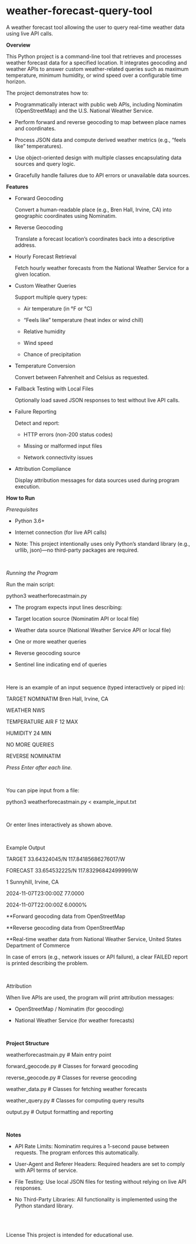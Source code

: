 # weather-forecast-query-tool
A weather forecast tool allowing the user to query real-time weather data using live API calls.

**Overview**

This Python project is a command-line tool that retrieves and processes weather forecast data for a specified location. It integrates geocoding and weather APIs to answer custom weather-related queries such as maximum temperature, minimum humidity, or wind speed over a configurable time horizon.

The project demonstrates how to:

- Programmatically interact with public web APIs, including Nominatim (OpenStreetMap) and the U.S. National Weather Service.

- Perform forward and reverse geocoding to map between place names and coordinates.

- Process JSON data and compute derived weather metrics (e.g., “feels like” temperatures).

- Use object-oriented design with multiple classes encapsulating data sources and query logic.

- Gracefully handle failures due to API errors or unavailable data sources.

**Features**

- Forward Geocoding

    Convert a human-readable place (e.g., Bren Hall, Irvine, CA) into geographic coordinates using Nominatim.

- Reverse Geocoding

    Translate a forecast location’s coordinates back into a descriptive address.

- Hourly Forecast Retrieval

    Fetch hourly weather forecasts from the National Weather Service for a given location.

- Custom Weather Queries

    Support multiple query types:

    - Air temperature (in °F or °C)

    - “Feels like” temperature (heat index or wind chill)

    - Relative humidity

    - Wind speed

    - Chance of precipitation

- Temperature Conversion

    Convert between Fahrenheit and Celsius as requested.

- Fallback Testing with Local Files

    Optionally load saved JSON responses to test without live API calls.

- Failure Reporting

    Detect and report:
  
    - HTTP errors (non-200 status codes)

    - Missing or malformed input files

    - Network connectivity issues

- Attribution Compliance

    Display attribution messages for data sources used during program execution.

**How to Run**

_Prerequisites_
- Python 3.6+

- Internet connection (for live API calls)

- Note: This project intentionally uses only Python’s standard library (e.g., urllib, json)—no third-party packages are required.

<br>

_Running the Program_

Run the main script:

python3 weatherforecastmain.py

- The program expects input lines describing:

- Target location source (Nominatim API or local file)

- Weather data source (National Weather Service API or local file)

- One or more weather queries

- Reverse geocoding source

- Sentinel line indicating end of queries

<br>

Here is an example of an input sequence (typed interactively or piped in):

TARGET NOMINATIM Bren Hall, Irvine, CA

WEATHER NWS

TEMPERATURE AIR F 12 MAX

HUMIDITY 24 MIN

NO MORE QUERIES

REVERSE NOMINATIM

_Press Enter after each line._    

<br>

You can pipe input from a file:

python3 weatherforecastmain.py < example_input.txt    

<br>

Or enter lines interactively as shown above.    

<br>

Example Output

TARGET 33.64324045/N 117.84185686276017/W

FORECAST 33.654532225/N 117.83296842499999/W

1 Sunnyhill, Irvine, CA

2024-11-07T23:00:00Z 77.0000

2024-11-07T22:00:00Z 6.0000%

**Forward geocoding data from OpenStreetMap

**Reverse geocoding data from OpenStreetMap

**Real-time weather data from National Weather Service, United States Department of Commerce    



In case of errors (e.g., network issues or API failure), a clear FAILED report is printed describing the problem.    

<br>

Attribution

When live APIs are used, the program will print attribution messages:

- OpenStreetMap / Nominatim (for geocoding)

- National Weather Service (for weather forecasts)    

<br>

**Project Structure**

weatherforecastmain.py             # Main entry point

forward_geocode.py      # Classes for forward geocoding

reverse_geocode.py      # Classes for reverse geocoding

weather_data.py         # Classes for fetching weather forecasts

weather_query.py        # Classes for computing query results

output.py               # Output formatting and reporting    

<br>

**Notes**
- API Rate Limits: Nominatim requires a 1-second pause between requests. The program enforces this automatically.

- User-Agent and Referer Headers: Required headers are set to comply with API terms of service.

- File Testing: Use local JSON files for testing without relying on live API responses.

- No Third-Party Libraries: All functionality is implemented using the Python standard library.


<br>

<br>

License
This project is intended for educational use.
